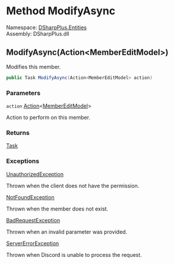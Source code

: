# Method ModifyAsync

Namespace: [DSharpPlus.Entities](DSharpPlus.Entities.md)  
Assembly: DSharpPlus.dll

## <a id="DSharpPlus_Entities_DiscordMember_ModifyAsync_System_Action_DSharpPlus_Net_Models_MemberEditModel__"></a>ModifyAsync\(Action<MemberEditModel\>\)

Modifies this member.

```csharp
public Task ModifyAsync(Action<MemberEditModel> action)
```

### Parameters

`action` [Action](https://learn.microsoft.com/dotnet/api/system.action\-1)<[MemberEditModel](DSharpPlus.Net.Models.MemberEditModel.md)\>

Action to perform on this member.

### Returns

[Task](https://learn.microsoft.com/dotnet/api/system.threading.tasks.task)

### Exceptions

[UnauthorizedException](DSharpPlus.Exceptions.UnauthorizedException.md)

Thrown when the client does not have the <xref href="DSharpPlus.Permissions.ManageNicknames" data-throw-if-not-resolved="false"></xref> permission.

[NotFoundException](DSharpPlus.Exceptions.NotFoundException.md)

Thrown when the member does not exist.

[BadRequestException](DSharpPlus.Exceptions.BadRequestException.md)

Thrown when an invalid parameter was provided.

[ServerErrorException](DSharpPlus.Exceptions.ServerErrorException.md)

Thrown when Discord is unable to process the request.

